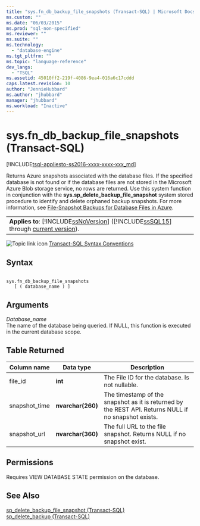 ```yaml
---
title: "sys.fn_db_backup_file_snapshots (Transact-SQL) | Microsoft Docs"
ms.custom: ""
ms.date: "06/03/2015"
ms.prod: "sql-non-specified"
ms.reviewer: ""
ms.suite: ""
ms.technology: 
  - "database-engine"
ms.tgt_pltfrm: ""
ms.topic: "language-reference"
dev_langs: 
  - "TSQL"
ms.assetid: 45010ff2-219f-4086-9ea4-016a6c17cddd
caps.latest.revision: 10
author: "JennieHubbard"
ms.author: "jhubbard"
manager: "jhubbard"
ms.workload: "Inactive"
---
```

# sys.fn_db_backup_file_snapshots (Transact-SQL)
[!INCLUDE[tsql-appliesto-ss2016-xxxx-xxxx-xxx_md](../../includes/tsql-appliesto-ss2016-xxxx-xxxx-xxx-md.md)]

  Returns Azure snapshots associated with the database files. If the specified database is not found or if the database files are not stored in the Microsoft Azure Blob storage service, no rows are returned. Use this system function in conjunction with the **sys.sp_delete_backup_file_snapshot** system stored procedure to identify and delete orphaned backup snapshots. For more information, see [File-Snapshot Backups for Database Files in Azure](../../relational-databases/backup-restore/file-snapshot-backups-for-database-files-in-azure.md).  
  
||  
|-|  
|**Applies to**: [!INCLUDE[ssNoVersion](../../includes/ssnoversion-md.md)] ([!INCLUDE[ssSQL15](../../includes/sssql15-md.md)] through [current version](http://go.microsoft.com/fwlink/p/?LinkId=299658)).|  
  
 ![Topic link icon](../../database-engine/configure-windows/media/topic-link.gif "Topic link icon") [Transact-SQL Syntax Conventions](../../t-sql/language-elements/transact-sql-syntax-conventions-transact-sql.md)  
  
## Syntax  
  
```  
  
sys.fn_db_backup_file_snapshots   
   [ ( database_name ) ]  
```  
  
## Arguments  
 *Database_name*  
 The name of the database being queried. If NULL, this function is executed in the current database scope.  
  
## Table Returned  
  
|Column name|Data type|Description|  
|-----------------|---------------|-----------------|  
|file_id|**int**|The File ID for the database. Is not nullable.|  
|snapshot_time|**nvarchar(260)**|The timestamp of the snapshot as it is returned by the REST API. Returns NULL if no snapshot exists.|  
|snapshot_url|**nvarchar(360)**|The full URL to the file snapshot. Returns NULL if no snapshot exist.|  
  
## Permissions  
 Requires VIEW DATABASE STATE permission on the database.  
  
## See Also  
 [sp_delete_backup_file_snapshot &#40;Transact-SQL&#41;](../../relational-databases/system-stored-procedures/snapshot-backup-sp-delete-backup-file-snapshot.md)   
 [sp_delete_backup &#40;Transact-SQL&#41;](../../relational-databases/system-stored-procedures/snapshot-backup-sp-delete-backup.md)  
  
  
